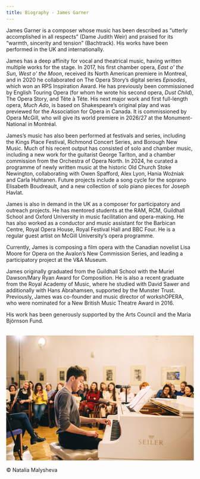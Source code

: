 ```yaml
---
title: Biography - James Garner
---
```


James Garner is a composer whose music has been described as “utterly accomplished in all respects” (Dame Judith Weir) and praised for its “warmth, sincerity and tension” (Bachtrack). His works have been performed in the UK and internationally.

James has a deep affinity for vocal and theatrical music, having written multiple works for the stage. In 2017, his first chamber opera, _East o' the Sun, West o' the Moon_, received its North American premiere in Montreal, and in 2020 he collaborated on The Opera Story’s digital series _Episodes_, which won an RPS Inspiration Award. He has previously been commissioned by English Touring Opera (for whom he wrote his second opera, _Dust Child_), The Opera Story, and Tête à Tête. His next major work and first full-length opera, _Much Ado_, is based on Shakespeare’s original play and was previewed for the Association for Opera in Canada. It is commissioned by Opera McGill, who will give its world premiere in 2026/27 at the Monument-National in Montréal.

James’s music has also been performed at festivals and series, including the Kings Place Festival, Richmond Concert Series, and Borough New Music. Much of his recent output has consisted of solo and chamber music, including a new work for the guitarist George Tarlton, and a chamber commission from the Orchestra of Opera North. In 2024, he curated a programme of newly written music at the historic Old Church Stoke Newington, collaborating with Owen Spafford, Alex Lyon, Hania Woźniak and Carla Huhtanen. Future projects include a song cycle for the soprano Elisabeth Boudreault, and a new collection of solo piano pieces for Joseph Havlat.

James is also in demand in the UK as a composer for participatory and outreach projects. He has mentored students at the RAM, RCM, Guildhall School and Oxford University in music facilitation and opera-making. He has also worked as a conductor and music assistant for the Barbican Centre, Royal Opera House, Royal Festival Hall and BBC Four. He is a regular guest artist on McGill University’s opera programme.

Currently, James is composing a film opera with the Canadian novelist Lisa Moore for Opera on the Avalon’s New Commission Series, and leading a participatory project at the V&A Museum.

James originally graduated from the Guildhall School with the Muriel Dawson/Mary Ryan Award for Composition. He is also a recent graduate from the Royal Academy of Music, where he studied with David Sawer and additionally with Hans Abrahamsen, supported by the Munster Trust. Previously, James was co-founder and music director of workshOPERA, who were nominated for a New British Music Theatre Award in 2016.

His work has been generously supported by the Arts Council and the Maria Björnson Fund.\
<br>

![James Garner performing at the piano](/assets/images/biography_photo.png)
<div class="image-footnote">© Natalia Malysheva</div>

